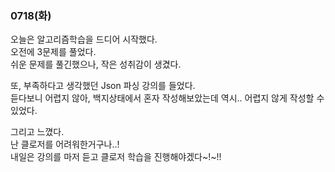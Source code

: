### 0718(화)

오늘은 알고리즘학습을 드디어 시작했다.  
오전에 3문제를 풀었다.  
쉬운 문제를 풀긴했으나, 작은 성취감이 생겼다.  

또, 부족하다고 생각했던 Json 파싱 강의를 들었다.  
듣다보니 어렵지 않아, 백지상태에서 혼자 작성해보았는데 역시.. 어렵지 않게 작성할 수 있었다.  

그리고 느꼈다.  
난 클로저를 어려워한거구나..!  
내일은 강의를 마저 듣고 클로저 학습을 진행해야겠다~!~!!  
  

